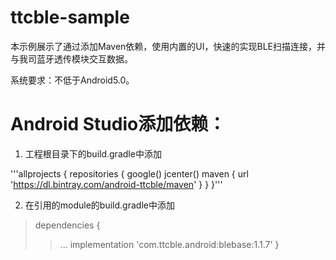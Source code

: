 # ttcble-sample

本示例展示了通过添加Maven依赖，使用内置的UI，快速的实现BLE扫描连接，并与我司蓝牙透传模块交互数据。

系统要求：不低于Android5.0。

# Android Studio添加依赖：

1. 工程根目录下的build.gradle中添加

'''allprojects {
    repositories {
        google()
        jcenter()
        maven { url 'https://dl.bintray.com/android-ttcble/maven' }
    }
}'''

2. 在引用的module的build.gradle中添加

>dependencies {
>>... 
>>implementation 'com.ttcble.android:blebase:1.1.7' 
>}

